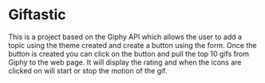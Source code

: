 # Giftastic

This is a project based on the Giphy API which allows the user to add a topic using the theme created and create a button using the form. Once the button is created you can click on the button and pull the top 10 gifs from Giphy to the web page. It will display the rating and when the icons are clicked on will start or stop the motion of the gif. 